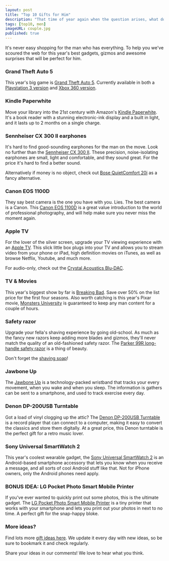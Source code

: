 ```yaml
---
layout: post
title: "Top 10 Gifts for Him"
description: "That time of year again when the question arises, what do you buy for the man who has everything?"
tags: [top10, men]
imageURL: couple.jpg
published: true
---
```


It's never easy shopping for the man who has everything. To help you we've scoured the web for this year's best gadgets, gizmos and awesome surprises that will be perfect for him.

<div class="shortened-image" style="background-image: url(http://ecx.images-amazon.com/images/I/61-BhFvOrGL.jpg)">
	
</div>

### Grand Theft Auto 5

This year's big game is [Grand Theft Auto 5](http://www.shopireland.ie/games/search/grand%20theft%20auto%205/). Currently available in both a [Playstation 3 version](http://www.shopireland.ie/games/B0062KICQ6/) and [Xbox 360 version](http://www.shopireland.ie/games/B0062KIC2A/). 

<div class="shortened-image" style="background-image: url(http://ecx.images-amazon.com/images/I/41LX2d8nZ-L.jpg)">
	
</div>

### Kindle Paperwhite

Move your library into the 21st century with Amazon's [Kindle Paperwhite](http://www.shopireland.ie/electronics/B00CTUKFNQ/). It's a  book reader with a stunning electronic-ink display and a built in light, and it lasts up to 2 months on a single charge.

<div class="shortened-image" style="background-image: url(http://ecx.images-amazon.com/images/I/31IUyY6di8L.jpg)">
	
</div>

### Sennheiser CX 300 II earphones

It's hard to find good-sounding earphones for the man on the move. Look no further than the [Sennheiser CX 300 II](http://www.shopireland.ie/electronics/B001EZYMF4/). These precision, noise-isolating earphones are small, light and comfortable, and they sound great. For the price it's hard to find a better sound.

Alternatively if money is no object, check out [Bose QuietComfort 20i](http://www.shopireland.ie/electronics/B00D429Y12/) as a fancy alternative.

<div class="shortened-image" style="background-image: url(http://ecx.images-amazon.com/images/I/41jrqfQeTgL.jpg)">
	
</div>

### Canon EOS 1100D

They say best camera is the one you have with you. Lies. The best camera is a Canon. This [Canon EOS 1100D](http://www.shopireland.ie/electronics/B004MPQXZA/) is a great value introduction to the world of professional photography, and will help make sure you never miss the moment again.

<div class="shortened-image" style="background-image: url(http://ecx.images-amazon.com/images/I/31smNCoLUGL.jpg)">
	
</div>

### Apple TV

For the lover of the silver screen, upgrade your TV viewing experience with an [Apple TV](
http://www.shopireland.ie/electronics/B0040GIZT8/). This slick little box plugs into your TV and allows you to stream video from your phone or iPad, high definition movies on iTunes, as well as browse Netflix, Youtube, and much more.

For audio-only, check out the [Crystal Acoustics Blu-DAC](http://www.shopireland.ie/electronics/B00D2WIM6M/).

<div class="shortened-image" style="background-image: url(http://ecx.images-amazon.com/images/I/51%2ByuvuKY6L.jpg)">
	
</div>

### TV &amp; Movies

This year's biggest show by far is [Breaking Bad](http://www.shopireland.ie/dvd/B0084DYMUY/). Save over 50% on the list price for the first four seasons. Also worth catching is this year's Pixar movie, [Monsters University](http://www.shopireland.ie/dvd/B00742SYLY/) is guaranteed to keep any man content for a couple of hours.

<div class="shortened-image" style="background-image: url(http://ecx.images-amazon.com/images/I/41u1ZpAsaqL.jpg)">
	
</div>

### Safety razor

Upgrade your fella's shaving experience by going old-school. As much as the fancy new razors keep adding more blades and gizmos, they'll never match the quality of an old-fashioned safety razor. The [Parker 99R long-handle safety razor](http://www.shopireland.ie/sports/B008IJUXI4/) is a thing of beauty.

Don't forget the [shaving soap](http://www.shopireland.ie/sports/B001XPHA0E/)!

<div class="shortened-image" style="background-image: url(http://ecx.images-amazon.com/images/I/31gW2zsZOtL.jpg)">
	
</div>

### Jawbone Up

The [Jawbone Up](http://www.shopireland.ie/electronics/B00BQ9DOXE/) is a technology-packed wristband that tracks your every movement, when you wake and when you sleep. The information is gathers can be sent to a smartphone, and used to track exercise every day. 

<div class="shortened-image" style="background-image: url(http://ecx.images-amazon.com/images/I/41Ao0p71BkL.jpg)">
	
</div>

### Denon DP-200USB Turntable

Got a load of vinyl clogging up the attic? The [Denon DP-200USB Turntable](http://www.shopireland.ie/electronics/B001O99Y62/) is a record player that can connect to a computer, making it easy to convert the classics and store them digitally. At a great price, this Denon turntable is the perfect gift for a retro music lover.

<div class="shortened-image" style="background-image: url(http://ecx.images-amazon.com/images/I/412xDowUr4L.jpg)">
	
</div>

### Sony Universal SmartWatch 2

This year's coolest wearable gadget, the [Sony Universal SmartWatch 2](http://www.shopireland.ie/electronics/B00DNDF2OU/) is an Android-based smartphone accessory that lets you know when you receive a message, and all sorts of cool Android stuff like that. Not for iPhone owners, only the Android phones need apply.

<div class="shortened-image" style="background-image: url(http://ecx.images-amazon.com/images/I/4108sW-IUnL.jpg)">
	
</div>

### BONUS IDEA: LG Pocket Photo Smart Mobile Printer

If you've ever wanted to quickly print out some photos, this is the ultimate gadget. The [LG Pocket Photo Smart Mobile Printer](http://www.shopireland.ie/electronics/B00CMQ6EGY/) is a tiny printer that works with your smartphone and lets you print out your photos in next to no time. A perfect gift for the snap-happy bloke.


### More ideas?

Find lots more [gift ideas here](http://www.shopireland.ie/giftideas/). We update it every day with new ideas, so be sure to bookmark it and check regularly.

Share your ideas in our comments! We love to hear what you think.

